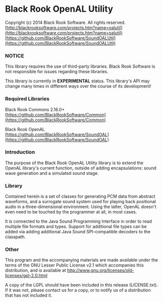 # Black Rook OpenAL Utility

Copyright (c) 2014 Black Rook Software. All rights reserved.  
[http://blackrooksoftware.com/projects.htm?name=oalutil](http://blackrooksoftware.com/projects.htm?name=oalutil)  
[https://github.com/BlackRookSoftware/SoundOALUtil](https://github.com/BlackRookSoftware/SoundOALUtil)

### NOTICE

This library requires the use of third-party libraries. Black Rook Software 
is not responsible for issues regarding these libraries.

This library is currently in **EXPERIMENTAL** status. This library's API
may change many times in different ways over the course of its development!

### Required Libraries

Black Rook Commons 2.16.0+  
[https://github.com/BlackRookSoftware/Common](https://github.com/BlackRookSoftware/Common)

Black Rook OpenAL  
[https://github.com/BlackRookSoftware/SoundOAL](https://github.com/BlackRookSoftware/SoundOAL)

### Introduction

The purpose of the Black Rook OpenAL Utility library is to extend the OpenAL
library's current function, outside of adding encapsulations: sound wave
generation and a simulated sound stage.

### Library

Contained herein is a set of classes for generating PCM data from abstract
waveforms, and a surrogate sound system used for playing back positional audio
in a three-dimensional environment. Using the latter, OpenAL doesn't even need to
be touched by the programmer at all, in most cases.

It is connected to the Java Sound Programming Interface in order to read 
multiple file formats and types. Support for additional file types can be 
added via adding additional Java Sound SPI-compatible decoders to the classpath.

### Other

This program and the accompanying materials are made available under the terms
of the GNU Lesser Public License v2.1 which accompanies this distribution, 
and is available at http://www.gnu.org/licenses/old-licenses/gpl-2.0.html

A copy of the LGPL should have been included in this release (LICENSE.txt).
If it was not, please contact us for a copy, or to notify us of a distribution
that has not included it. 
